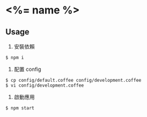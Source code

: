 # <%= name %>

## Usage

1. 安裝依賴

  ```
  $ npm i
  ```

1. 配置 config

  ```
  $ cp config/default.coffee config/development.coffee
  $ vi config/development.coffee
  ```

1. 啟動應用

  ```
  $ npm start
  ```

